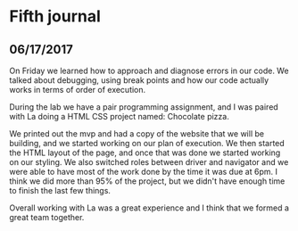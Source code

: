 # Fifth journal

## 06/17/2017

On Friday we learned how to approach and diagnose errors in our code. We talked about debugging, using break points and how our code actually works in terms of order of execution.

During the lab we have a pair programming assignment, and I was paired with La doing a HTML CSS project named: Chocolate pizza.

We printed out the mvp and had a copy of the website that we will be building, and we started working on our plan of execution. We then started the HTML layout of the page, and once that was done we started working on our styling.
We also switched roles between driver and navigator and we were able to have most of the work done by the time it was due at 6pm. I think we did more than 95% of the project, but we didn't have enough time to finish the last few things.

Overall working with La was a great experience and I think that we formed a great team together.
